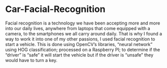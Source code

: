 # Car-Facial-Recognition
Facial recognition is a technology we have been accepting more and more into our daily lives, anywhere from laptops that come equipped with a camera, to the smartphones we all carry around daily. That is why I found a way to work it into one of my other passions, I used facial recognition to start a vehicle. This is done using OpenCV’s libraries, “neural network” using HOG classification; processed on a Raspberry PI; to determine if the “driver” is “safe” it will start the vehicle but if the driver is “unsafe” they would have to turn a key.
